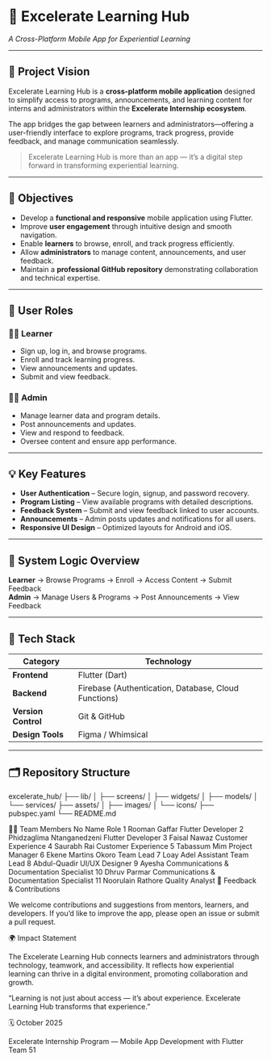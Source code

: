 # 📘 Excelerate Learning Hub  
*A Cross-Platform Mobile App for Experiential Learning*  

---

## 🚀 Project Vision  
Excelerate Learning Hub is a **cross-platform mobile application** designed to simplify access to programs, announcements, and learning content for interns and administrators within the **Excelerate Internship ecosystem**.  

The app bridges the gap between learners and administrators—offering a user-friendly interface to explore programs, track progress, provide feedback, and manage communication seamlessly.  

> Excelerate Learning Hub is more than an app — it’s a digital step forward in transforming experiential learning.

---

## 🎯 Objectives  
- Develop a **functional and responsive** mobile application using Flutter.  
- Improve **user engagement** through intuitive design and smooth navigation.  
- Enable **learners** to browse, enroll, and track progress efficiently.  
- Allow **administrators** to manage content, announcements, and user feedback.  
- Maintain a **professional GitHub repository** demonstrating collaboration and technical expertise.  

---

## 👥 User Roles  

### 🧑‍🎓 Learner  
- Sign up, log in, and browse programs.  
- Enroll and track learning progress.  
- View announcements and updates.  
- Submit and view feedback.  

### 🧑‍💼 Admin  
- Manage learner data and program details.  
- Post announcements and updates.  
- View and respond to feedback.  
- Oversee content and ensure app performance.  

---

## 💡 Key Features  
- **User Authentication** – Secure login, signup, and password recovery.  
- **Program Listing** – View available programs with detailed descriptions.  
- **Feedback System** – Submit and view feedback linked to user accounts.  
- **Announcements** – Admin posts updates and notifications for all users.  
- **Responsive UI Design** – Optimized layouts for Android and iOS.  

---

## 🧠 System Logic Overview  
**Learner** → Browse Programs → Enroll → Access Content → Submit Feedback  
**Admin** → Manage Users & Programs → Post Announcements → View Feedback  

---

## 🧰 Tech Stack  
| Category | Technology |
|-----------|-------------|
| **Frontend** | Flutter (Dart) |
| **Backend** | Firebase (Authentication, Database, Cloud Functions) |
| **Version Control** | Git & GitHub |
| **Design Tools** | Figma / Whimsical |

---

## 🗂 Repository Structure  
excelerate_hub/
├── lib/
│ ├── screens/
│ ├── widgets/
│ ├── models/
│ └── services/
├── assets/
│ ├── images/
│ └── icons/
├── pubspec.yaml
└── README.md

👩‍💻 Team Members
No	Name	Role
1	Rooman Gaffar	Flutter Developer
2	Phidzaglima Ntanganedzeni	Flutter Developer
3	Faisal Nawaz	Customer Experience
4	Saurabh Rai	Customer Experience
5	Tabassum Mim	Project Manager
6	Ekene Martins Okoro	Team Lead
7	Loay Adel	Assistant Team Lead
8	Abdul-Quadir	UI/UX Designer
9	Ayesha	Communications & Documentation Specialist
10	Dhruv Parmar	Communications & Documentation Specialist
11	Noorulain Rathore	Quality Analyst
💬 Feedback & Contributions

We welcome contributions and suggestions from mentors, learners, and developers.
If you’d like to improve the app, please open an issue or submit a pull request.

🌍 Impact Statement

The Excelerate Learning Hub connects learners and administrators through technology, teamwork, and accessibility.
It reflects how experiential learning can thrive in a digital environment, promoting collaboration and growth.

“Learning is not just about access — it’s about experience. Excelerate Learning Hub transforms that experience.”

🗓 October 2025

Excelerate Internship Program — Mobile App Development with Flutter
Team 51
